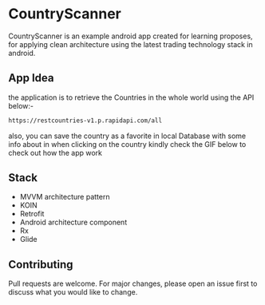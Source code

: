 # CountryScanner

CountryScanner is an example android app created for learning proposes, for applying clean architecture using the latest trading technology stack in android.

## App Idea
the application is to retrieve the Countries in the whole world using the API below:-
```bash
https://restcountries-v1.p.rapidapi.com/all
```
also, you can save the country as a favorite in local Database with some info about in when clicking on the country kindly check the GIF below to check out how the app work 



## Stack

- MVVM architecture pattern
- KOIN
- Retrofit
- Android architecture component
- Rx
- Glide



## Contributing
Pull requests are welcome. For major changes, please open an issue first to discuss what you would like to change.

